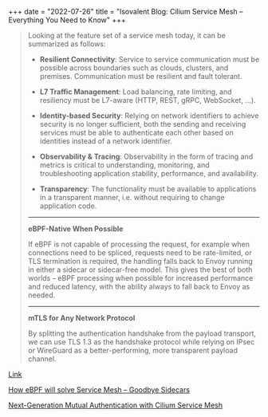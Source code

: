 +++
date = "2022-07-26"
title = "Isovalent Blog: Cilium Service Mesh – Everything You Need to Know"
+++

> Looking at the feature set of a service mesh today, it can be summarized as follows:
>
> * **Resilient Connectivity**: Service to service communication must be possible across boundaries such as clouds, clusters, and premises. Communication must be resilient and fault tolerant.
>
> * **L7 Traffic Management**: Load balancing, rate limiting, and resiliency must be L7-aware (HTTP, REST, gRPC, WebSocket, …).
>
> * **Identity-based Security**: Relying on network identifiers to achieve security is no longer sufficient, both the sending and receiving services must be able to authenticate each other based on identities instead of a network identifier.
>
> * **Observability & Tracing**: Observability in the form of tracing and metrics is critical to understanding, monitoring, and troubleshooting application stability, performance, and availability.
>
> * **Transparency**: The functionality must be available to applications in a transparent manner, i.e. without requiring to change application code.
>
> ---
>
> **eBPF-Native When Possible**
>
> If eBPF is not capable of processing the request, for example when connections need to be spliced, requests need to be rate-limited, or TLS termination is required, the handling falls back to Envoy running in either a sidecar or sidecar-free model. This gives the best of both worlds – eBPF processing when possible for increased performance and reduced latency, with the ability always to fall back to Envoy as needed.
>
> ---
>
> **mTLS for Any Network Protocol**
>
> By splitting the authentication handshake from the payload transport, we can use TLS 1.3 as the handshake protocol while relying on IPsec or WireGuard as a better-performing, more transparent payload channel.

[Link](https://isovalent.com/blog/post/cilium-service-mesh/)

[How eBPF will solve Service Mesh – Goodbye Sidecars](https://isovalent.com/blog/post/2021-12-08-ebpf-servicemesh/)

[Next-Generation Mutual Authentication with Cilium Service Mesh](https://isovalent.com/blog/post/2022-05-03-servicemesh-security/)
